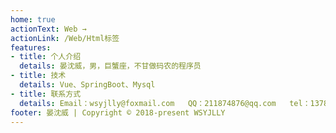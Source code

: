 ```yaml
---
home: true
actionText: Web →
actionLink: /Web/Html标签
features:
- title: 个人介绍
  details: 晏沈威，男，巨蟹座，不甘做码农的程序员
- title: 技术
  details: Vue、SpringBoot、Mysql
- title: 联系方式
  details: Email：wsyjlly@foxmail.com   QQ：211874876@qq.com   tel：13781206061
footer: 晏沈威 | Copyright © 2018-present WSYJLLY
---
```


